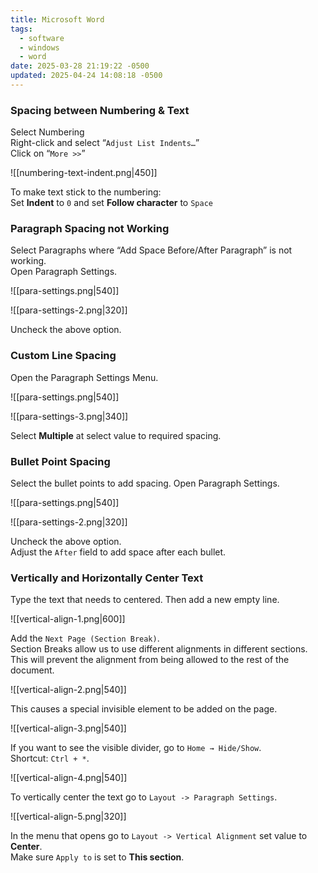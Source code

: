 ```yaml
---
title: Microsoft Word
tags:
  - software
  - windows
  - word
date: 2025-03-28 21:19:22 -0500
updated: 2025-04-24 14:08:18 -0500
---
```


### Spacing between Numbering & Text

Select Numbering  
Right-click and select “`Adjust List Indents…`”  
Click on “`More >>`”  

![[numbering-text-indent.png|450]]

To make text stick to the numbering:  
Set **Indent** to `0` and set **Follow character** to `Space`  

### Paragraph Spacing not Working

Select Paragraphs where “Add Space Before/After Paragraph” is not working.  
Open Paragraph Settings.  

![[para-settings.png|540]]

![[para-settings-2.png|320]]

Uncheck the above option.

### Custom Line Spacing

Open the Paragraph Settings Menu.

![[para-settings.png|540]]

![[para-settings-3.png|340]]

Select **Multiple** at select value to required spacing.

### Bullet Point Spacing

Select the bullet points to add spacing. Open Paragraph Settings.

![[para-settings.png|540]]

![[para-settings-2.png|320]]

Uncheck the above option.  
Adjust the `After` field to add space after each bullet.

### Vertically and Horizontally Center Text

Type the text that needs to centered. Then add a new empty line.

![[vertical-align-1.png|600]]

Add the `Next Page (Section Break)`.  
Section Breaks allow us to use different alignments in different sections.  
This will prevent the alignment from being allowed to the rest of the document.

![[vertical-align-2.png|540]]

This causes a special invisible element to be added on the page.

![[vertical-align-3.png|540]]

If you want to see the visible divider, go to `Home → Hide/Show`.  
Shortcut: `Ctrl + *`.

![[vertical-align-4.png|540]]

To vertically center the text go to `Layout -> Paragraph Settings`.

![[vertical-align-5.png|320]]

In the menu that opens go to `Layout -> Vertical Alignment` set value to **Center**.  
Make sure `Apply to` is set to **This section**.
